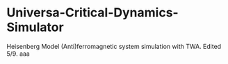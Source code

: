 # Universa-Critical-Dynamics-Simulator

Heisenberg Model (Anti)ferromagnetic system simulation with TWA. Edited 5/9. aaa